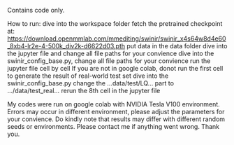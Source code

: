 Contains code only.

How to run:
	dive into the workspace folder
	fetch the pretrained checkpoint at: https://download.openmmlab.com/mmediting/swinir/swinir_x4s64w8d4e60_8xb4-lr2e-4-500k_div2k-d6622d03.pth
	put data in the data folder
	dive into the jupyter file and change all file paths for your convience
	dive into the swinir_config_base.py, change all file paths for your convience
	run the jupyter file cell by cell
		If you are not in google colab, donot run the first cell
	to generate the result of real-world test set
		dive into the swinir_config_base.py
		change the ...data/test/LQ... part to .../data/test_real...
		rerun the 8th cell in the jupyter file

My codes were run on google colab with NVIDIA Tesla V100 environment. Errors may occur in different environment, please adjust the parameters for your convience.
Do kindly note that results may differ with different random seeds or environments. Please contact me if anything went wrong. Thank you.
